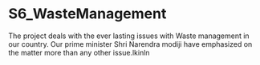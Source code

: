# S6_WasteManagement
The project deals with the ever lasting issues with Waste management in our country. Our prime minister Shri Narendra modiji 
have emphasized on the matter more than any other issue.lkinln
